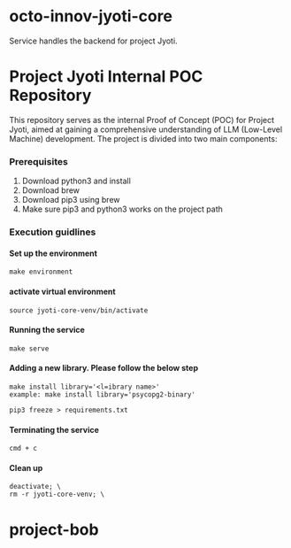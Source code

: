 # octo-innov-jyoti-core
Service handles the backend for project Jyoti. 
# Project Jyoti Internal POC Repository

This repository serves as the internal Proof of Concept (POC) for Project Jyoti, aimed at gaining a comprehensive understanding of LLM (Low-Level Machine) development. The project is divided into two main components:


### Prerequisites

1. Download python3 and install
2. Download brew 
3. Download pip3 using brew
4. Make sure pip3 and python3 works on the project path

### Execution guidlines

#### Set up the environment
```
make environment
```

#### activate virtual environment

```
source jyoti-core-venv/bin/activate
```
#### Running the service
```
make serve
```

#### Adding a new library. Please follow the below step
```
make install library='<l=ibrary name>'
example: make install library='psycopg2-binary'

pip3 freeze > requirements.txt

```

#### Terminating the service

```
cmd + c
```

#### Clean up 

```
deactivate; \
rm -r jyoti-core-venv; \
```

# project-bob
